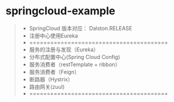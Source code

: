 # springcloud-example
> * SpringCloud 版本对应： Dalston.RELEASE
> * 注册中心使用Eureka
> * ========================================
> * 服务的注册与发现（Eureka）
> * 分布式配置中心(Spring Cloud Config)
> * 服务消费者（restTemplate + ribbon）
> * 服务消费者（Feign）
> * 断路器（Hystrix）
> * 路由网关(zuul)
> * ========================================
